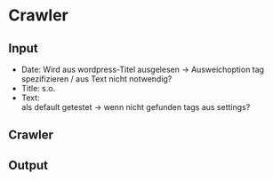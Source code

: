 # Crawler 


## Input
- Date: Wird aus wordpress-Titel ausgelesen -> Ausweichoption tag spezifizieren / aus Text nicht notwendig? 
- Title: s.o.
- Text: <article> als default getestet -> wenn nicht gefunden tags aus settings? 
## Crawler


## Output